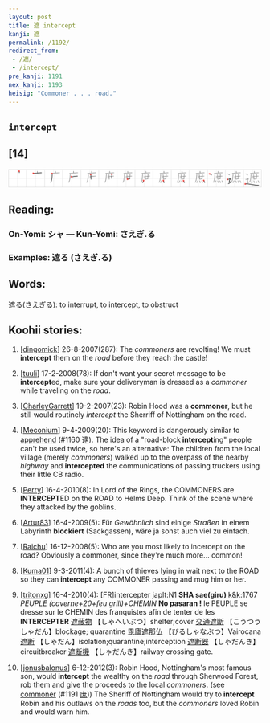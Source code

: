```yaml
---
layout: post
title: 遮 intercept
kanji: 遮
permalink: /1192/
redirect_from:
 - /遮/
 - /intercept/
pre_kanji: 1191
nex_kanji: 1193
heisig: "Commoner . . . road."
---
```


## `intercept`

## [14]

<div class="stroke"><img src="../images/E981AE.png" /></div>

## Reading:

### On-Yomi: シャ &mdash; Kun-Yomi: さえぎ.る

### Examples: 遮る (さえぎ.る)

## Words:

遮る(さえぎる): to interrupt, to intercept, to obstruct

## Koohii stories:

1) [<a href="http://kanji.koohii.com/profile/dingomick">dingomick</a>] 26-8-2007(287): The <em>commoners</em> are revolting! We must <strong>intercept</strong> them on the <em>road</em> before they reach the castle! 

2) [<a href="http://kanji.koohii.com/profile/tuuli">tuuli</a>] 17-2-2008(78): If don&#039;t want your secret message to be<strong> intercept</strong>ed, make sure your deliveryman is dressed as a <em>commoner</em> while traveling on the <em>road</em>. 

3) [<a href="http://kanji.koohii.com/profile/CharleyGarrett">CharleyGarrett</a>] 19-2-2007(23): Robin Hood was a <strong>commoner</strong>, but he still would routinely <em>intercept</em> the Sherriff of Nottingham on the road. 

4) [<a href="http://kanji.koohii.com/profile/Meconium">Meconium</a>] 9-4-2009(20): This keyword is dangerously similar to <a href="../1160">apprehend</a> <span class="index">(#1160 <a href="http://jisho.org/kanji/details/逮">逮</a>)</span>. The idea of a &quot;road-block<strong> intercept</strong>ing&quot; people can&#039;t be used twice, so here&#039;s an alternative: The children from the local village (merely <em>commoners</em>) walked up to the overpass of the nearby <em>highway</em> and <strong>intercepted</strong> the communications of passing truckers using their little CB radio. 

5) [<a href="http://kanji.koohii.com/profile/Perry">Perry</a>] 16-4-2010(8): In Lord of the Rings, the COMMONERS are<strong> INTERCEPT</strong>ED on the ROAD to Helms Deep. Think of the scene where they attacked by the goblins. 

6) [<a href="http://kanji.koohii.com/profile/Artur83">Artur83</a>] 16-4-2009(5): Für <em>Gewöhnlich</em> sind einige <em>Straßen</em> in einem Labyrinth <strong>blockiert</strong> (Sackgassen), wäre ja sonst auch viel zu einfach. 

7) [<a href="http://kanji.koohii.com/profile/Raichu">Raichu</a>] 16-12-2008(5): Who are you most likely to incercept on the road? Obviously a commoner, since they&#039;re much more... common! 

8) [<a href="http://kanji.koohii.com/profile/Kuma01">Kuma01</a>] 9-3-2011(4): A bunch of thieves lying in wait next to the ROAD so they can<strong> intercept</strong> any COMMONER passing and mug him or her. 

9) [<a href="http://kanji.koohii.com/profile/tritonxg">tritonxg</a>] 16-4-2010(4): [FR]intercepter japlt:N1 <strong>SHA sae(giru) </strong> k&amp;k:1767<em> PEUPLE (caverne+20+feu grill)+CHEMIN</em> <strong>No pasaran !</strong> le PEUPLE se dresse sur le CHEMIN des franquistes afin de tenter de les <strong>INTERCEPTER</strong>   <a href="http://jisho.org/kanji/details/遮蔽物">遮蔽物</a>  【しゃへいぶつ】shelter;cover  <a href="http://jisho.org/kanji/details/交通遮断">交通遮断</a>  【こうつうしゃだん】blockage; quarantine  <a href="http://jisho.org/kanji/details/毘廬遮那仏">毘廬遮那仏</a>  【びるしゃなぶつ】Vairocana  <a href="http://jisho.org/kanji/details/遮断">遮断</a>  【しゃだん】isolation;quarantine;interception  <a href="http://jisho.org/kanji/details/遮断器">遮断器</a>  【しゃだんき】circuitbreaker  <a href="http://jisho.org/kanji/details/遮断機">遮断機</a>  【しゃだんき】railway crossing gate. 

10) [<a href="http://kanji.koohii.com/profile/jonusbalonus">jonusbalonus</a>] 6-12-2012(3): Robin Hood, Nottingham&#039;s most famous son, would<strong> intercept</strong> the wealthy on the <em>road</em> through Sherwood Forest, rob them and give the proceeds to the local <em>commoners</em>. (see <a href="../1191">commoner</a> <span class="index">(#1191 <a href="http://jisho.org/kanji/details/庶">庶</a>)</span>) The Sheriff of Nottingham would try to<strong> intercept</strong> Robin and his outlaws on the <em>roads</em> too, but the <em>commoners</em> loved Robin and would warn him. 
